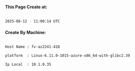 
   
#### This Page Create at:

```bash

2025-06-12 - 11:00:14 UTC

```

#### Create By Machine:

```bash

Host Name : fv-az2241-418

platform  : Linux-6.11.0-1015-azure-x86_64-with-glibc2.39

Ip Local  : 10.1.0.35

```

